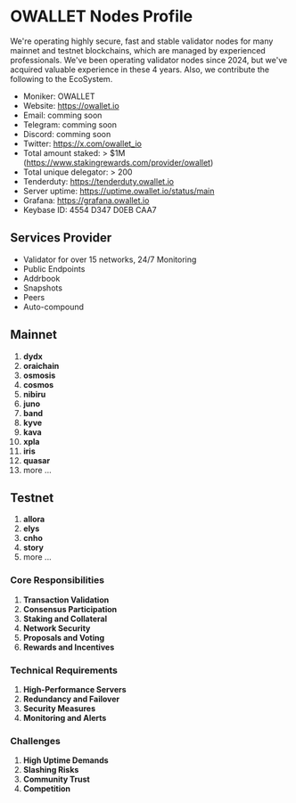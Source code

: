 # OWALLET Nodes Profile

We're operating highly secure, fast and stable validator nodes for many mainnet and testnet blockchains, which are managed by experienced professionals. We've been operating validator nodes since 2024, but we've acquired valuable experience in these 4 years. Also, we contribute the following to the EcoSystem.

- Moniker: OWALLET
- Website: https://owallet.io
- Email: comming soon
- Telegram: comming soon
- Discord: comming soon
- Twitter: https://x.com/owallet_io
- Total amount staked: > $1M (https://www.stakingrewards.com/provider/owallet)
- Total unique delegator: > 200
- Tenderduty: https://tenderduty.owallet.io
- Server uptime: https://uptime.owallet.io/status/main
- Grafana: https://grafana.owallet.io
- Keybase ID: 4554 D347 D0EB CAA7

## Services Provider

- Validator for over 15 networks, 24/7 Monitoring
- Public Endpoints
- Addrbook
- Snapshots
- Peers
- Auto-compound

## Mainnet

1. **dydx**
2. **oraichain**
3. **osmosis**
4. **cosmos**
5. **nibiru**
6. **juno**
7. **band**
8. **kyve**
9. **kava**
10. **xpla**
11. **iris**
12. **quasar**
13. more ...

## Testnet

1. **allora**
2. **elys**
3. **cnho**
4. **story**
5. more ...

### Core Responsibilities

1. **Transaction Validation**
2. **Consensus Participation**
3. **Staking and Collateral**
4. **Network Security**
5. **Proposals and Voting**
6. **Rewards and Incentives**
   
### Technical Requirements

1. **High-Performance Servers**
2. **Redundancy and Failover**
3. **Security Measures**
4. **Monitoring and Alerts**

### Challenges

1. **High Uptime Demands**
2. **Slashing Risks**   
3. **Community Trust**
4. **Competition**
